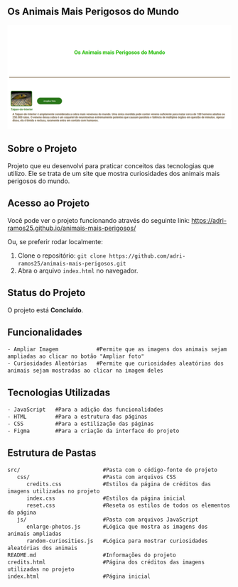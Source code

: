 ## Os Animais Mais Perigosos do Mundo

![Imagens do projeto](https://github.com/adri-ramos25/animais-mais-perigosos/raw/master/src/images/screenshot.png)



## Sobre o Projeto

Projeto que eu desenvolvi para praticar conceitos das tecnologias que utilizo. Ele se trata de um site que mostra curiosidades dos animais mais perigosos do mundo.



## Acesso ao Projeto

Você pode ver o projeto funcionando através do seguinte link: https://adri-ramos25.github.io/animais-mais-perigosos/

Ou, se preferir rodar localmente:

1. Clone o repositório: `git clone https://github.com/adri-ramos25/animais-mais-perigosos.git`
2. Abra o arquivo `index.html` no navegador.



## Status do Projeto

O projeto está **Concluído**.



## Funcionalidades

```plaintext
- Ampliar Imagem            #Permite que as imagens dos animais sejam ampliadas ao clicar no botão "Ampliar foto"
- Curiosidades Aleatórias   #Permite que curiosidades aleatórias dos animais sejam mostradas ao clicar na imagem deles
```



## Tecnologias Utilizadas

```plaintext
- JavaScript   #Para a adição das funcionalidades
- HTML         #Para a estrutura das páginas
- CSS          #Para a estilização das páginas
- Figma        #Para a criação da interface do projeto
```



## Estrutura de Pastas

```plaintext
src/                          #Pasta com o código-fonte do projeto
   css/                       #Pasta com arquivos CSS
      credits.css             #Estilos da página de créditos das imagens utilizadas no projeto
      index.css               #Estilos da página inicial
      reset.css               #Reseta os estilos de todos os elementos da página
   js/                        #Pasta com arquivos JavaScript
      enlarge-photos.js       #Lógica que mostra as imagens dos animais ampliadas
      random-curiosities.js   #Lógica para mostrar curiosidades aleatórias dos animais
README.md                     #Informações do projeto
credits.html                  #Página dos créditos das imagens utilizadas no projeto
index.html                    #Página inicial
```